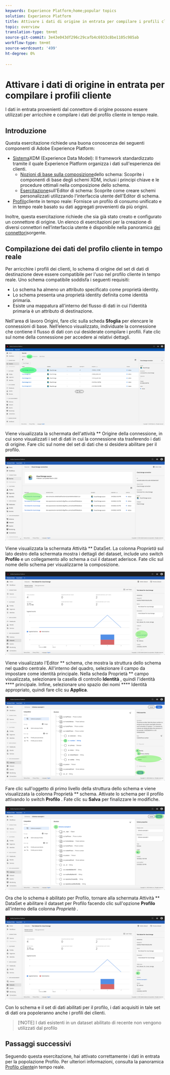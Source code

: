 ```yaml
---
keywords: Experience Platform;home;popular topics
solution: Experience Platform
title: Attivare i dati di origine in entrata per compilare i profili cliente
topic: overview
translation-type: tm+mt
source-git-commit: 3e43e043df296c29cafb4c6933c8be1105c985ab
workflow-type: tm+mt
source-wordcount: '499'
ht-degree: 0%

---
```



# Attivare i dati di origine in entrata per compilare i profili cliente

I dati in entrata provenienti dal connettore di origine possono essere utilizzati per arricchire e compilare i dati del profilo cliente in tempo reale.

## Introduzione

Questa esercitazione richiede una buona conoscenza dei seguenti componenti di Adobe Experience Platform:

- [Sistema](../../../xdm/home.md)XDM (Experience Data Model): Il framework standardizzato tramite il quale Experience Platform organizza i dati sull&#39;esperienza dei clienti.
   - [Nozioni di base sulla composizione](../../../xdm/schema/composition.md)dello schema: Scoprite i componenti di base degli schemi XDM, inclusi i principi chiave e le procedure ottimali nella composizione dello schema.
   - [Esercitazione](../../../xdm/tutorials/create-schema-ui.md)sull&#39;Editor di schema: Scoprite come creare schemi personalizzati utilizzando l&#39;interfaccia utente dell&#39;Editor di schema.
- [Profilo](../../../profile/home.md)cliente in tempo reale: Fornisce un profilo di consumo unificato e in tempo reale basato su dati aggregati provenienti da più origini.

Inoltre, questa esercitazione richiede che sia già stato creato e configurato un connettore di origine.  Un elenco di esercitazioni per la creazione di diversi connettori nell’interfaccia utente è disponibile nella panoramica [dei connettori](../../home.md)sorgente.

## Compilazione dei dati del profilo cliente in tempo reale

Per arricchire i profili dei clienti, lo schema di origine del set di dati di destinazione deve essere compatibile per l&#39;uso nel profilo cliente in tempo reale. Uno schema compatibile soddisfa i seguenti requisiti:

- Lo schema ha almeno un attributo specificato come proprietà identity.
- Lo schema presenta una proprietà identity definita come identità primaria.
- Esiste una mappatura all&#39;interno del flusso di dati in cui l&#39;identità primaria è un attributo di destinazione.

Nell&#39;area di lavoro Origini, fare clic sulla scheda **Sfoglia** per elencare le connessioni di base. Nell’elenco visualizzato, individuate la connessione che contiene il flusso di dati con cui desiderate compilare i profili. Fate clic sul nome della connessione per accedere ai relativi dettagli.

![](../../images/tutorials/dataflow/cloud-storage/batch/browse.png)

Viene visualizzata la schermata dell&#39;attività ** Origine della connessione, in cui sono visualizzati i set di dati in cui la connessione sta trasferendo i dati di origine. Fare clic sul nome del set di dati che si desidera abilitare per il profilo.

![](../../images/tutorials/dataflow/cloud-storage/batch/dataset-dataflow.png)

Viene visualizzata la schermata Attività ** DataSet. La colonna *Proprietà* sul lato destro della schermata mostra i dettagli del dataset, include uno switch **Profilo** e un collegamento allo schema a cui il dataset aderisce. Fate clic sul nome dello schema per visualizzarne la composizione.

![](../../images/tutorials/dataflow/cloud-storage/batch/select-dataset-schema.png)

Viene visualizzato l&#39;Editor ** schema, che mostra la struttura dello schema nel quadro centrale. All&#39;interno del quadro, selezionare il campo da impostare come identità principale. Nella scheda Proprietà ** campo visualizzata, selezionare la casella di controllo **Identità** , quindi l&#39;identità **** principale. Infine, selezionare uno spazio dei nomi **** Identità appropriato, quindi fare clic su **Applica**.

![](../../images/tutorials/dataflow/cloud-storage/batch/set-schema-identity.png)

Fare clic sull&#39;oggetto di primo livello della struttura dello schema e viene visualizzata la colonna Proprietà ** schema. Attivate lo schema per il profilo attivando lo switch **Profilo** . Fate clic su **Salva** per finalizzare le modifiche.

![](../../images/tutorials/dataflow/cloud-storage/batch/enable-profile.png)

Ora che lo schema è abilitato per Profilo, tornare alla schermata Attività ** DataSet e abilitare il dataset per Profilo facendo clic sull&#39;opzione **Profilo** all&#39;interno della colonna *Proprietà* .

![](../../images/tutorials/dataflow/cloud-storage/batch/enable-dataset-profile.png)

Con lo schema e il set di dati abilitati per il profilo, i dati acquisiti in tale set di dati ora popoleranno anche i profili dei clienti.

>[!NOTE] I dati esistenti in un dataset abilitato di recente non vengono utilizzati dal profilo

## Passaggi successivi

Seguendo questa esercitazione, hai attivato correttamente i dati in entrata per la popolazione Profilo. Per ulteriori informazioni, consulta la panoramica [Profilo cliente](../../../profile/home.md)in tempo reale.
